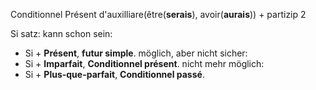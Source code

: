 Conditionnel Présent d'auxilliare(être(**serais**), avoir(**aurais**)) + partizip 2


Si satz:
kann schon sein: 
- Si + **Présent**, **futur simple**.
möglich, aber nicht sicher: 
- Si + **Imparfait**, **Conditionnel présent**.
nicht mehr möglich: 
- Si + **Plus-que-parfait**, **Conditionnel passé**.